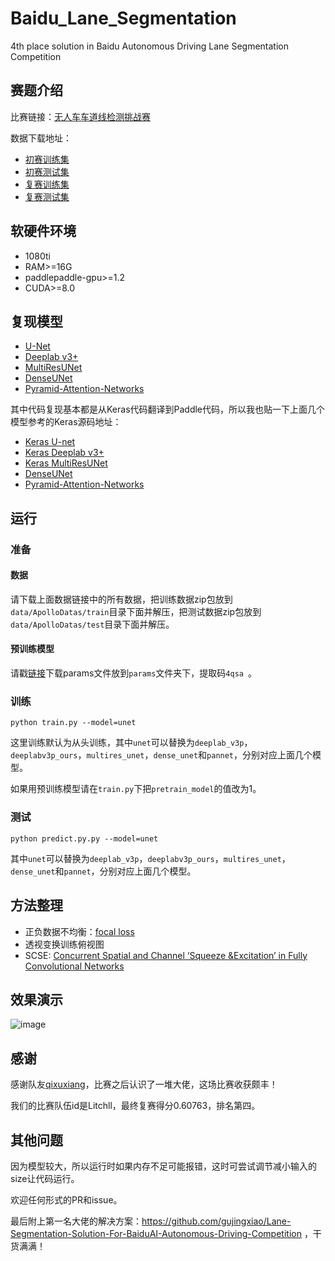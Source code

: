 # Baidu_Lane_Segmentation
4th place solution in Baidu Autonomous Driving Lane Segmentation Competition

## 赛题介绍

比赛链接：[无人车车道线检测挑战赛](http://aistudio.baidu.com/aistudio/#/competition/detail/5)

数据下载地址：

- [初赛训练集](http://aistudio.baidu.com/aistudio/#/datasetDetail/1919)
- [初赛测试集](http://aistudio.baidu.com/aistudio/#/datasetDetail/2492)
- [复赛训练集](http://aistudio.baidu.com/aistudio/#/datasetDetail/3624)
- [复赛测试集](http://aistudio.baidu.com/aistudio/#/datasetdetail/3625)

## 软硬件环境

- 1080ti
- RAM>=16G
- paddlepaddle-gpu>=1.2
- CUDA>=8.0

## 复现模型

- [U-Net](https://arxiv.org/pdf/1505.04597.pdf)
- [Deeplab v3+](https://arxiv.org/pdf/1802.02611.pdf)
- [MultiResUNet](https://arxiv.org/pdf/1902.04049.pdf)
- [DenseUNet](https://arxiv.org/pdf/1608.06993.pdf)
- [Pyramid-Attention-Networks](https://arxiv.org/pdf/1805.10180.pdf)

其中代码复现基本都是从Keras代码翻译到Paddle代码，所以我也贴一下上面几个模型参考的Keras源码地址：

- [Keras U-net](https://github.com/zhixuhao/unet)
- [Keras Deeplab v3+](https://github.com/mjDelta/deeplabv3plus-keras)
- [Keras MultiResUNet](https://github.com/komo135/MultiResUNet)
- [DenseUNet](https://github.com/DeepTrial/Retina-VesselNet)
- [Pyramid-Attention-Networks](https://www.jianshu.com/p/c5eb9976866f)

## 运行

### 准备

#### 数据

请下载上面数据链接中的所有数据，把训练数据zip包放到`data/ApolloDatas/train`目录下面并解压，把测试数据zip包放到`data/ApolloDatas/test`目录下面并解压。

#### 预训练模型

请戳[链接](https://pan.baidu.com/share/init?surl=7wgDUGFLDw7lQkr0M-Ob6g)下载params文件放到`params`文件夹下，提取码`4qsa `。

### 训练

```
python train.py --model=unet 
```

这里训练默认为从头训练，其中`unet`可以替换为`deeplab_v3p`，`deeplabv3p_ours`，`multires_unet`，`dense_unet`和`pannet`，分别对应上面几个模型。

如果用预训练模型请在`train.py`下把`pretrain_model`的值改为1。

### 测试

```
python predict.py.py --model=unet 
```

其中`unet`可以替换为`deeplab_v3p`，`deeplabv3p_ours`，`multires_unet`，`dense_unet`和`pannet`，分别对应上面几个模型。

## 方法整理

- 正负数据不均衡：[focal loss](https://arxiv.org/pdf/1708.02002.pdf)
- 透视变换训练俯视图
- SCSE: [Concurrent Spatial and Channel ‘Squeeze &Excitation’ in Fully Convolutional Networks](https://arxiv.org/pdf/1803.02579.pdf)

## 效果演示

![image](https://github.com/universea/Baidu_Lane_Segmentation/blob/master/demo.gif)


## 感谢

感谢队友[qixuxiang](https://github.com/qixuxiang)，比赛之后认识了一堆大佬，这场比赛收获颇丰！

我们的比赛队伍id是Litchll，最终复赛得分0.60763，排名第四。

## 其他问题

因为模型较大，所以运行时如果内存不足可能报错，这时可尝试调节减小输入的size让代码运行。

欢迎任何形式的PR和issue。

最后附上第一名大佬的解决方案：https://github.com/gujingxiao/Lane-Segmentation-Solution-For-BaiduAI-Autonomous-Driving-Competition ，干货满满！
